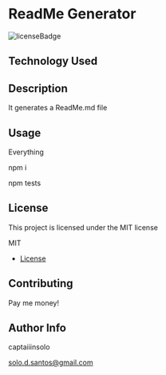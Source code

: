 # ReadMe Generator
![licenseBadge](https://img.shields.io/badge/license-MIT-red)

## Technology Used

## Description

It generates a ReadMe.md file

## Usage

Everything

npm i

npm tests

## License
    
This project is licensed under the MIT license

MIT

* [License](#license)

## Contributing

Pay me money!

## Author Info

captaiiinsolo

solo.d.santos@gmail.com

  

